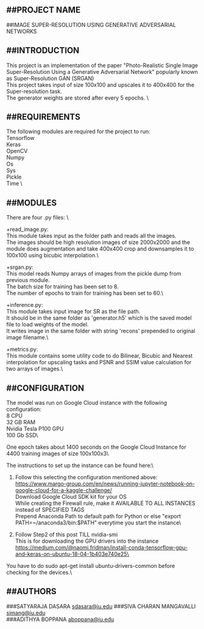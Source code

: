 ##PROJECT NAME
--------------
##IMAGE SUPER-RESOLUTION USING GENERATIVE ADVERSARIAL NETWORKS

##INTRODUCTION
--------------
This project is an implementation of the paper "Photo-Realistic Single Image Super-Resolution Using a Generative Adversarial Network" popularly known as Super-Resolution GAN (SRGAN) \
This project takes input of size 100x100 and upscales it to 400x400 for the Super-resolution task. \
The generator weights are stored after every 5 epochs. \

##REQUIREMENTS
--------------
The following modules are required for the project to run: \
Tensorflow \
Keras \
OpenCV \
Numpy \
Os \
Sys \
Pickle \
Time \

##MODULES
---------
There are four .py files: \

+read_image.py: \
This module takes input as the folder path and reads all the images. \
The images should be high resolution images of size 2000x2000 and the module does augmentation and take 400x400 crop and downsamples it to 100x100 using bicubic interpolation.\

+srgan.py:\
This model reads Numpy arrays of images from the pickle dump from previous module.\
The batch size for training has been set to 8.\
The number of epochs to train for training has been set to 60.\

+inference.py:\
This module takes input image for SR as the file path. \
It should be in the same folder as 'generator.h5' which is the saved model file to load weights of the model.\
It writes image in the same folder with string 'recons' prepended to original image filename.\

+metrics.py:\
This module contains some utility code to do Bilinear, Bicubic and Nearest interpolation for upscaling tasks and PSNR and SSIM value calculation for two arrays of images.\

##CONFIGURATION 
---------------
The model was run on Google Cloud instance with the following configuration:\
8 CPU\
32 GB RAM\
Nvidia Tesla P100 GPU\
100 Gb SSD\

One epoch takes about 1400 seconds on the Google Cloud Instance for 4400 training images of size 100x100x3\

The instructions to set up the instance can be found here:\

1. Follow this selecting the configuration mentioned above:\
https://www.margo-group.com/en/news/running-jupyter-notebook-on-google-cloud-for-a-kaggle-challenge/ \
Download Google Cloud SDK kit for your OS\
While creating the Firewall rule, make it AVAILABLE TO ALL INSTANCES instead of SPECIFIED TAGS\
Prepend Anaconda Path to default path for Python or else "export PATH=~/anaconda3/bin:$PATH" everytime you start the instance\

2. Follow Step2 of this post TILL nvidia-smi\
This is for downloading the GPU drivers into the instance\
https://medium.com/@naomi.fridman/install-conda-tensorflow-gpu-and-keras-on-ubuntu-18-04-1b403e740e25\

You have to do sudo apt-get install ubuntu-drivers-common before checking for the devices.\

##AUTHORS
---------
###SATYARAJA DASARA          sdasara@iu.edu
###SIVA CHARAN MANGAVALLI    simang@iu.edu    
###ADITHYA BOPPANA           aboppana@iu.edu




